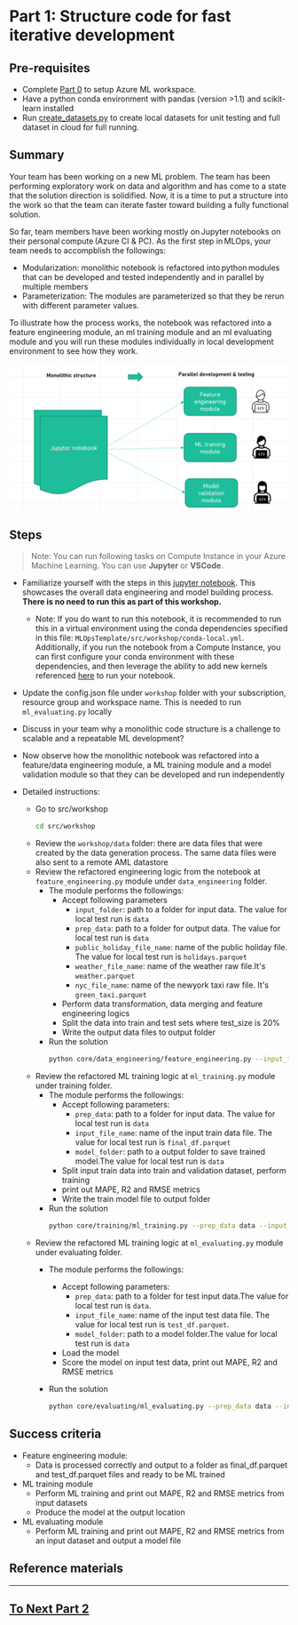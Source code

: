 
# Part 1: Structure code for fast iterative development
## Pre-requisites
- Complete [Part 0](part_0.md) to setup Azure ML workspace.
- Have a python conda environment with pandas (version >1.1) and scikit-learn installed
- Run [create_datasets.py](part_0.md#option-a-use-compute-instance-for-code-development) to create local datasets for unit testing and full dataset in cloud for full running.


## Summary 
Your team has been working on a new ML problem. The team has been performing exploratory work on data and algorithm and has come to a state that the solution direction is solidified. Now, it is a time to put a structure into the work so that the team can iterate faster toward building a fully functional solution.   

So far, team members have been working mostly on Jupyter notebooks on their personal compute (Azure CI & PC). As the first step in MLOps, your team needs to accompblish the followings:  

- Modularization: monolithic notebook is refactored into python modules that can be developed and tested independently and in parallel by multiple members 
- Parameterization: The modules are parameterized so that they be rerun with different parameter values.

To illustrate how the process works, the notebook was refactored into a feature engineering module, an ml training module and an ml evaluating module and you will run these modules individually in local development environment to see how they work.

 ![monolithic to modular](./images/monolithic_modular.png)

## Steps

> Note: You can run following tasks on Compute Instance in your Azure Machine Learning. You can use __Jupyter__ or __VSCode__.

- Familiarize yourself with the steps in this [jupyter
  notebook](../notebooks/taxi-tutorial.ipynb). This showcases the overall data engineering and model building
  process. **There is no need to run this as part of this workshop.**
	- Note: If you do want to run this notebook, it is recommended to run this in a virtual environment using the conda dependencies specified in this file: `MLOpsTemplate/src/workshop/conda-local.yml`. Additionally, if you run the notebook from a Compute Instance, you can first configure your conda environment with these dependencies, and then leverage the ability to add new kernels referenced [here](https://docs.microsoft.com/en-us/azure/machine-learning/how-to-access-terminal#add-new-kernels) to run your notebook.
  
- Update the config.json file under ```workshop``` folder with your subscription, resource group and workspace name. This is needed to run ```ml_evaluating.py``` locally 
- Discuss in your team why a monolithic code structure is a challenge to scalable and a repeatable ML development? 
- Now observe how the monolithic notebook was refactored into a feature/data engineering module, a ML training module and a model validation module so that they can be developed and run independently
- Detailed instructions:
    - Go to src/workshop 
        ```bash 
        cd src/workshop
        ```
    - Review the ```workshop/data``` folder: there are data files that were created by the data generation process. The same data files were also sent to a remote AML datastore 
    - Review the refactored engineering logic from the notebook at ```feature_engineering.py``` module under ```data_engineering``` folder. 
        - The module performs the followings:
            - Accept following parameters
                - ```input_folder```: path to a folder for input data. The value for local test run is ```data```
                - ```prep_data```: path to a folder for output data. The value for local test run is ```data```
                - ```public_holiday_file_name```: name of the public holiday file. The value for local test run is ```holidays.parquet``` 
                - ```weather_file_name```: name of the weather raw file.It's ```weather.parquet``` 
                - ```nyc_file_name```: name of the newyork taxi raw file. It's ```green_taxi.parquet``` 
            - Perform data transformation, data merging and feature engineering logics 
            - Split the data into train and test sets where test_size is 20%
            - Write the output data files to output folder
        - Run the solution
            ```bash 
            python core/data_engineering/feature_engineering.py --input_folder data --prep_data data --public_holiday_file_name holidays.parquet --weather_file_name weather.parquet --nyc_file_name green_taxi.parquet
            ```
    - Review the refactored ML training logic at ```ml_training.py``` module under training folder. 
        - The module performs the followings:
            - Accept following parameters:
                - ```prep_data```: path to a folder for input data. The value for local test run is ```data```
                - ```input_file_name```: name of the input train data file. The value for local test run is ```final_df.parquet```
                - ```model_folder```: path to a output folder to save trained model.The value for local test run is ```data```
            - Split input train data into train and validation dataset, perform training  
            - print out MAPE, R2 and RMSE metrics
            - Write the train model file to output folder
        - Run the solution
            ```bash 
            python core/training/ml_training.py --prep_data data --input_file_name final_df.parquet --model_folder data
            ```
    - Review the refactored ML training logic at ```ml_evaluating.py``` module under evaluating folder. 
        - The module performs the followings:
            - Accept following parameters:
                - ```prep_data```: path to a folder for test input data.The value for local test run is ```data```.
                - ```input_file_name```: name of the input test data file. The value for local test run is  ```test_df.parquet```.
                - ```model_folder```: path to a model folder.The value for local test run is ```data```
            - Load the model 
            - Score the model on input test data, print out MAPE, R2 and RMSE metrics
        - Run the solution

            ```bash 
            python core/evaluating/ml_evaluating.py --prep_data data --input_file_name test_df.parquet
            ```

## Success criteria
- Feature engineering module: 
    - Data is processed correctly and output to a folder as final_df.parquet and test_df.parquet files and ready to be ML trained
- ML training module
    - Perform ML training and print out MAPE, R2 and RMSE metrics from input datasets
    - Produce the model at the output location
- ML evaluating module
    -  Perform ML training and print out MAPE, R2 and RMSE metrics from an input dataset and output a model file

## Reference materials

---

## [To Next Part 2](part_2.md)
